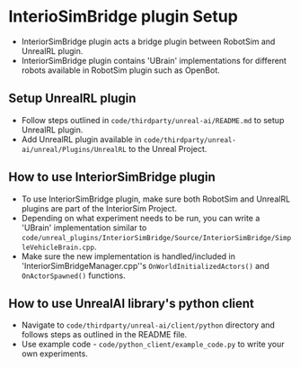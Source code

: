 # InterioSimBridge plugin Setup

- InteriorSimBridge plugin acts a bridge plugin between RobotSim and UnrealRL plugin.
- InteriorSimBridge plugin contains 'UBrain' implementations for different robots available in RobotSim plugin such as OpenBot.

## Setup UnrealRL plugin

- Follow steps outlined in `code/thirdparty/unreal-ai/README.md` to setup UnrealRL plugin.
- Add UnrealRL plugin available in `code/thirdparty/unreal-ai/unreal/Plugins/UnrealRL` to the Unreal Project.

## How to use InteriorSimBridge plugin

- To use InteriorSimBridge plugin, make sure both RobotSim and UnrealRL plugins are part of the InteriorSim Project.
- Depending on what experiment needs to be run, you can write a 'UBrain' implementation similar to `code/unreal_plugins/InteriorSimBridge/Source/InteriorSimBridge/SimpleVehicleBrain.cpp`.
- Make sure the new implementation is handled/included in 'InteriorSimBridgeManager.cpp''s `OnWorldInitializedActors()` and `OnActorSpawned()` functions.

## How to use UnrealAI library's python client

- Navigate to `code/thirdparty/unreal-ai/client/python` directory and follows steps as outlined in the README file.
- Use example code - `code/python_client/example_code.py` to write your own experiments.